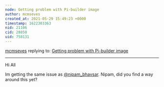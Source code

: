 ```yaml
---
node: Getting problem with Pi-builder image
author: mcmseves
created_at: 2021-05-29 15:49:23 +0000
timestamp: 1622303363
nid: 21106
cid: 28850
uid: 758131
---
```




[mcmseves](../profile/mcmseves) replying to: [Getting problem with Pi-builder image](../notes/nipam_bhavsar/10-07-2019/getting-problem-with-pi-builder-image)

----
Hi All

Im getting the same issue as [@nipam_bhavsar](/profile/nipam_bhavsar). 
Nipam, did you find a way around this yet? 